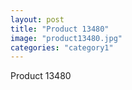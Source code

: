 ```yaml
---
layout: post
title: "Product 13480"
image: "product13480.jpg"
categories: "category1"
---
```

Product 13480
